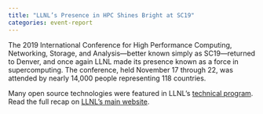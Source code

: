 ```yaml
---
title: "LLNL’s Presence in HPC Shines Bright at SC19"
categories: event-report
---
```


The 2019 International Conference for High Performance Computing, Networking, Storage, and Analysis&mdash;better known simply as SC19&mdash;returned to Denver, and once again LLNL made its presence known as a force in supercomputing. The conference, held November 17 through 22, was attended by nearly 14,000 people representing 118 countries.

Many open source technologies were featured in LLNL’s [technical program](https://computing.llnl.gov/sc19-event-calendar). Read the full recap on [LLNL’s main website](https://www.llnl.gov/news/llnls-presence-hpc-shines-bright-sc19).
